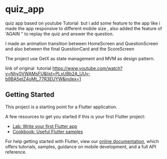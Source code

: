 # quiz_app

quiz app based on youtube Tutorial  but i add some feature to the app like i made the app responsive to different mobile size , also added the feature of 'AGAIN " to replay the quiz and answer the question.

I made an animation transition between HomeScreen and QuestionScreen and also between the final QuestionCard and the ScoreScreen

The project use GetX as state management and MVM as design pattern.

link of original  tutorial https://www.youtube.com/watch?v=Nhy0VWAMsFU&list=PLxUBb2A_UUy-b9BA5etZ4oMt_77R3EUYW&index=1

## Getting Started

This project is a starting point for a Flutter application.

A few resources to get you started if this is your first Flutter project:

- [Lab: Write your first Flutter app](https://flutter.dev/docs/get-started/codelab)
- [Cookbook: Useful Flutter samples](https://flutter.dev/docs/cookbook)

For help getting started with Flutter, view our
[online documentation](https://flutter.dev/docs), which offers tutorials,
samples, guidance on mobile development, and a full API reference.
